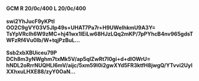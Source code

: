 #### GCM R 20/0c/400 L 20/0c/400
**swi2YhJucF9yKPtI**<br/>**OO2C9gVY03V5JIp49s+UHAT7Pa7r+H9UWeIhkmU9A3Y=**<br/>**TsYpVRcIh6W9zMC+hj41wx1IEiLw68HJzLQq2mKP/7pPYhcB4nv965gdsTWFzRf4Vu0lb/W+tqjPzBuL...**<br/><br/>
**Ssb2xbXBUiceu79P**<br/>**DCh8m3yNWghm7txMk5V/ap5qIZwRt7I0gi+d+dlOWrU=**<br/>**hNDL2oRrrNUQHLl6mV/aijc/5xm59l0i2gwXYd5FR3ktfH8jwgQ/YTvvi2UyIXXhxuLHXE88/zyY0OaN...**